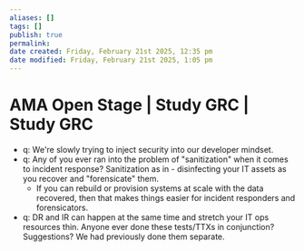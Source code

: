 ```yaml
---
aliases: []
tags: []
publish: true
permalink:
date created: Friday, February 21st 2025, 12:35 pm
date modified: Friday, February 21st 2025, 1:05 pm
---
```


# AMA Open Stage | Study GRC | Study GRC

- q: We're slowly trying to inject security into our developer mindset.
- q: Any of you ever ran into the problem of "sanitization" when it comes to incident response? Sanitization as in - disinfecting your IT assets as you recover and "forensicate" them.  
	- If you can rebuild or provision systems at scale with the data recovered, then that makes things easier for incident responders and forensicators.
- q: DR and IR can happen at the same time and stretch your IT ops resources thin. Anyone ever done these tests/TTXs in conjunction? Suggestions? We had previously done them separate.